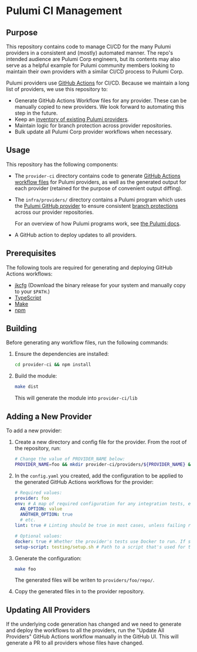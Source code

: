 # Pulumi CI Management

## Purpose

This repository contains code to manage CI/CD for the many Pulumi providers in a consistent and (mostly) automated manner.  The repo's intended audience are Pulumi Corp engineers, but its contents may also serve as a helpful example for Pulumi community members looking to maintain their own providers with a similar CI/CD process to Pulumi Corp.

Pulumi providers use [GitHub Actions](https://docs.github.com/en/actions) for CI/CD. Because we maintain a long list of providers, we use this repository to:

* Generate GitHub Actions Workflow files for any provider. These can be manually copied to new providers. We look forward to automating this step in the future.
* Keep an [inventory of existing Pulumi providers](./provider-ci/providers).
* Maintain logic for branch protection across provider repositories.
* Bulk update all Pulumi Corp provider workflows when necessary.

## Usage

This repository has the following components:

* The `provider-ci` directory contains code to generate [GitHub Actions workflow files](https://docs.github.com/en/actions/learn-github-actions/workflow-syntax-for-github-actions) for Pulumi providers, as well as the generated output for each provider (retained for the purpose of convenient output diffing).
* The `infra/providers/` directory contains a Pulumi program which uses the [Pulumi GitHub provider](https://www.pulumi.com/registry/packages/github/) to ensure consistent [branch protections](https://docs.github.com/en/repositories/configuring-branches-and-merges-in-your-repository/defining-the-mergeability-of-pull-requests/about-protected-branches) across our provider repositories.

  For an overview of how Pulumi programs work, see [the Pulumi docs](https://www.pulumi.com/docs/).
* A GitHub action to deploy updates to all providers.

## Prerequisites

The following tools are required for generating and deploying GitHub Actions workflows:

* [jkcfg](https://github.com/jkcfg/jk/releases)  (Download the binary release for your system and manually copy to your `$PATH`.)
* [TypeScript](https://www.typescriptlang.org/)
* [Make](https://www.gnu.org/software/make/)
* [npm](https://www.npmjs.com/)

## Building

Before generating any workflow files, run the following commands:

1. Ensure the dependencies are installed:

    ```bash
    cd provider-ci && npm install
    ```

1. Build the module:

    ```bash
    make dist
    ```

    This will generate the module into `provider-ci/lib`

## Adding a New Provider

To add a new provider:

1. Create a new directory and config file for the provider.  From the root of the repository, run:

    ```bash
    # Change the value of PROVIDER_NAME below:
    PROVIDER_NAME=foo && mkdir provider-ci/providers/${PROVIDER_NAME} && touch providers/${PROVIDER_NAME}/config.yaml
    ```

1. In the `config.yaml` you created, add the configuration to be applied to the generated GitHub Actions workflows for the provider:

    ```yaml
    # Required values:
    provider: foo
    env: # A map of required configuration for any integration tests, etc.
      AN_OPTION: value
      ANOTHER_OPTION: true
      # etc.
    lint: true # Linting should be true in most cases, unless failing rules in the upstream provider makes this impractical.

    # Optional values:
    docker: true # Whether the provider's tests use Docker to run. If set to true, a file `testing/docker-compose.yml` must be present in the provider repository.
    setup-script: testing/setup.sh # Path to a script that's used for testing bootstraps
    ```

1. Generate the configuration:

    ```bash
    make foo
    ```

    The generated files will be writen to `providers/foo/repo/`.

1. Copy the generated files in to the provider repository.

## Updating All Providers

If the underlying code generation has changed and we need to generate and deploy the workflows to all the providers, run the "Update All Providers" GitHub Actions workflow manually in the GitHub UI.  This will generate a PR to all providers whose files have changed.
